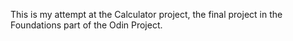 This is my attempt at the Calculator project, the final project in the Foundations part of the Odin Project.
